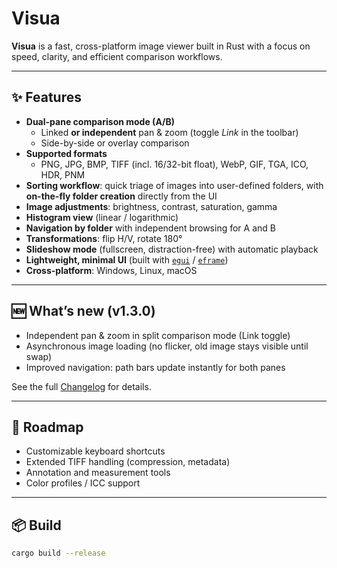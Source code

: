 # Visua

**Visua** is a fast, cross-platform image viewer built in Rust with a focus on speed, clarity, and efficient comparison workflows.

---

## ✨ Features

- **Dual-pane comparison mode (A/B)**
  - Linked **or independent** pan & zoom (toggle *Link* in the toolbar)  
  - Side-by-side or overlay comparison  
- **Supported formats**  
  - PNG, JPG, BMP, TIFF (incl. 16/32-bit float), WebP, GIF, TGA, ICO, HDR, PNM
- **Sorting workflow**: quick triage of images into user-defined folders, with **on-the-fly folder creation** directly from the UI  
- **Image adjustments**: brightness, contrast, saturation, gamma  
- **Histogram view** (linear / logarithmic)  
- **Navigation by folder** with independent browsing for A and B  
- **Transformations**: flip H/V, rotate 180°  
- **Slideshow mode** (fullscreen, distraction-free) with automatic playback  
- **Lightweight, minimal UI** (built with [`egui`](https://github.com/emilk/egui) / [`eframe`](https://github.com/emilk/egui/tree/master/crates/eframe))  
- **Cross-platform**: Windows, Linux, macOS  

---

## 🆕 What’s new (v1.3.0)
- Independent pan & zoom in split comparison mode (Link toggle)   
- Asynchronous image loading (no flicker, old image stays visible until swap)  
- Improved navigation: path bars update instantly for both panes   

See the full [Changelog](CHANGELOG.md) for details.

---

## 🚀 Roadmap
- Customizable keyboard shortcuts  
- Extended TIFF handling (compression, metadata)  
- Annotation and measurement tools  
- Color profiles / ICC support  

---

## 📦 Build
```bash
cargo build --release
